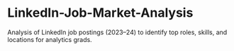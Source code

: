 # LinkedIn-Job-Market-Analysis
Analysis of LinkedIn job postings (2023–24) to identify top roles, skills, and locations for analytics grads.

